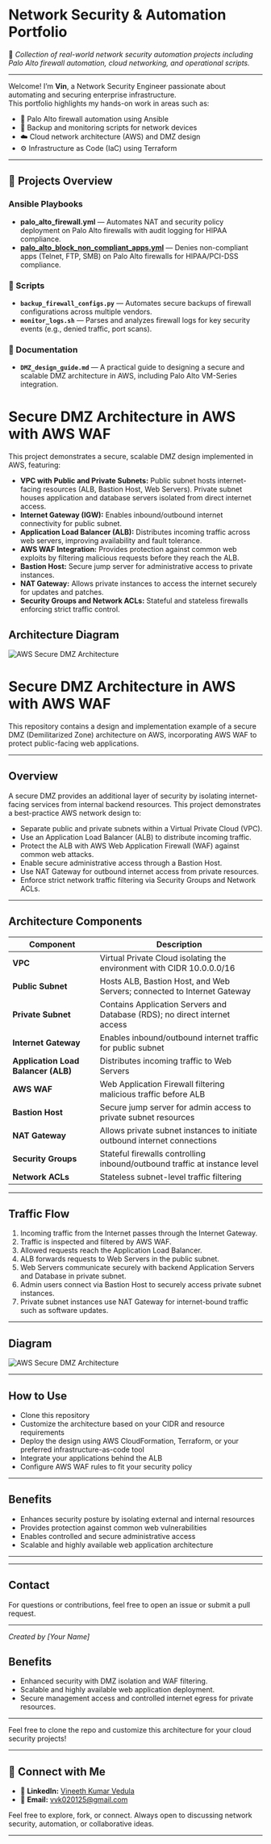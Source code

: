 # Network Security & Automation Portfolio

📌 *Collection of real-world network security automation projects including Palo Alto firewall automation, cloud networking, and operational scripts.*

---

Welcome! I’m **Vin**, a Network Security Engineer passionate about automating and securing enterprise infrastructure.  
This portfolio highlights my hands-on work in areas such as:

- 🔐 Palo Alto firewall automation using Ansible  
- 🔄 Backup and monitoring scripts for network devices  
- ☁️ Cloud network architecture (AWS) and DMZ design  
- ⚙️ Infrastructure as Code (IaC) using Terraform  

---

## 🔧 Projects Overview

### Ansible Playbooks
- **palo_alto_firewall.yml** — Automates NAT and security policy deployment on Palo Alto firewalls with audit logging for HIPAA compliance.
- **[palo_alto_block_non_compliant_apps.yml](https://gist.github.com/vin18-byte/7148362aba86cdd3f564fd257139ab66)** — Denies non-compliant apps (Telnet, FTP, SMB) on Palo Alto firewalls for HIPAA/PCI-DSS compliance.


### 📁 Scripts
- **`backup_firewall_configs.py`** — Automates secure backups of firewall configurations across multiple vendors.
- **`monitor_logs.sh`** — Parses and analyzes firewall logs for key security events (e.g., denied traffic, port scans).

### 📁 Documentation
- **`DMZ_design_guide.md`** — A practical guide to designing a secure and scalable DMZ architecture in AWS, including Palo Alto VM-Series integration.

# Secure DMZ Architecture in AWS with AWS WAF

This project demonstrates a secure, scalable DMZ design implemented in AWS, featuring:

- **VPC with Public and Private Subnets:** Public subnet hosts internet-facing resources (ALB, Bastion Host, Web Servers). Private subnet houses application and database servers isolated from direct internet access.
- **Internet Gateway (IGW):** Enables inbound/outbound internet connectivity for public subnet.
- **Application Load Balancer (ALB):** Distributes incoming traffic across web servers, improving availability and fault tolerance.
- **AWS WAF Integration:** Provides protection against common web exploits by filtering malicious requests before they reach the ALB.
- **Bastion Host:** Secure jump server for administrative access to private instances.
- **NAT Gateway:** Allows private instances to access the internet securely for updates and patches.
- **Security Groups and Network ACLs:** Stateful and stateless firewalls enforcing strict traffic control.

## Architecture Diagram

![AWS Secure DMZ Architecture](./aws-secure-dmz-architecture.svg)

# Secure DMZ Architecture in AWS with AWS WAF

This repository contains a design and implementation example of a secure DMZ (Demilitarized Zone) architecture on AWS, incorporating AWS WAF to protect public-facing web applications.

---

## Overview

A secure DMZ provides an additional layer of security by isolating internet-facing services from internal backend resources. This project demonstrates a best-practice AWS network design to:

- Separate public and private subnets within a Virtual Private Cloud (VPC).
- Use an Application Load Balancer (ALB) to distribute incoming traffic.
- Protect the ALB with AWS Web Application Firewall (WAF) against common web attacks.
- Enable secure administrative access through a Bastion Host.
- Use NAT Gateway for outbound internet access from private resources.
- Enforce strict network traffic filtering via Security Groups and Network ACLs.

---

## Architecture Components

| Component          | Description                                                                                  |
|--------------------|----------------------------------------------------------------------------------------------|
| **VPC**            | Virtual Private Cloud isolating the environment with CIDR 10.0.0.0/16                        |
| **Public Subnet**   | Hosts ALB, Bastion Host, and Web Servers; connected to Internet Gateway                      |
| **Private Subnet**  | Contains Application Servers and Database (RDS); no direct internet access                   |
| **Internet Gateway**| Enables inbound/outbound internet traffic for public subnet                                 |
| **Application Load Balancer (ALB)** | Distributes incoming traffic to Web Servers                             |
| **AWS WAF**         | Web Application Firewall filtering malicious traffic before ALB                             |
| **Bastion Host**    | Secure jump server for admin access to private subnet resources                              |
| **NAT Gateway**     | Allows private subnet instances to initiate outbound internet connections                    |
| **Security Groups** | Stateful firewalls controlling inbound/outbound traffic at instance level                   |
| **Network ACLs**    | Stateless subnet-level traffic filtering                                                    |

---

## Traffic Flow

1. Incoming traffic from the Internet passes through the Internet Gateway.
2. Traffic is inspected and filtered by AWS WAF.
3. Allowed requests reach the Application Load Balancer.
4. ALB forwards requests to Web Servers in the public subnet.
5. Web Servers communicate securely with backend Application Servers and Database in private subnet.
6. Admin users connect via Bastion Host to securely access private subnet instances.
7. Private subnet instances use NAT Gateway for internet-bound traffic such as software updates.

---

## Diagram

![AWS Secure DMZ Architecture](./aws-secure-dmz-architecture.svg)

---

## How to Use

- Clone this repository
- Customize the architecture based on your CIDR and resource requirements
- Deploy the design using AWS CloudFormation, Terraform, or your preferred infrastructure-as-code tool
- Integrate your applications behind the ALB
- Configure AWS WAF rules to fit your security policy

---

## Benefits

- Enhances security posture by isolating external and internal resources
- Provides protection against common web vulnerabilities
- Enables controlled and secure administrative access
- Scalable and highly available web application architecture

---


---

## Contact

For questions or contributions, feel free to open an issue or submit a pull request.

---

*Created by [Your Name]*  

## Benefits

- Enhanced security with DMZ isolation and WAF filtering.
- Scalable and highly available web application deployment.
- Secure management access and controlled internet egress for private resources.

---

Feel free to clone the repo and customize this architecture for your cloud security projects!



---

## 🤝 Connect with Me

- 🔗 **LinkedIn:** [Vineeth Kumar Vedula](https://www.linkedin.com/in/vineeth-kumar-vedula-063601135/)  
- 📧 **Email:** vvk020125@gmail.com

Feel free to explore, fork, or connect. Always open to discussing network security, automation, or collaborative ideas.

---


